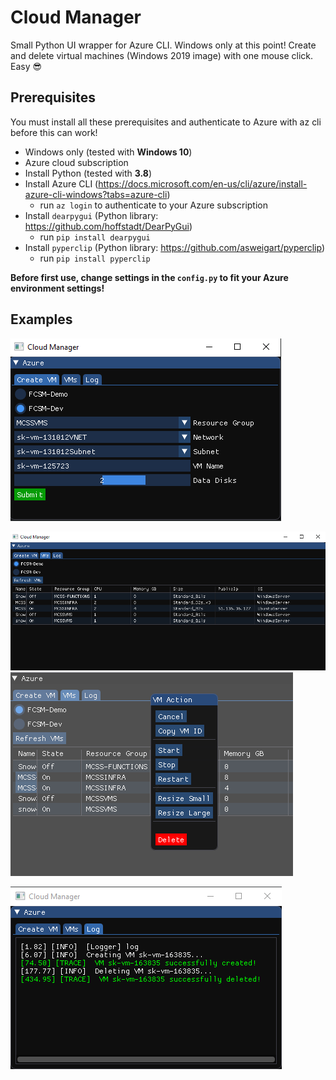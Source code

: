 # Cloud Manager

Small Python UI wrapper for Azure CLI. Windows only at this point! Create and delete virtual machines (Windows 2019 image) with one mouse click. Easy 😎

## Prerequisites

You must install all these prerequisites and authenticate to Azure with az cli before this can work!

- Windows only (tested with **Windows 10**)
- Azure cloud subscription
- Install Python (tested with **3.8**)
- Install Azure CLI (<https://docs.microsoft.com/en-us/cli/azure/install-azure-cli-windows?tabs=azure-cli>)
  - run `az login` to authenticate to your Azure subscription
- Install `dearpygui` (Python library: <https://github.com/hoffstadt/DearPyGui>)
  - run `pip install dearpygui`
- Install `pyperclip` (Python library: <https://github.com/asweigart/pyperclip>)
  - run `pip install pyperclip`

**Before first use, change settings in the `config.py` to fit your Azure environment settings!**

## Examples

![cloud manager main](./images/cloud_manager.PNG 'Cloud Manager Main')

![cloud manager vms](./images/cloud_manager_vms.PNG 'Cloud Manager VMs')
![cloud manager action](./images/cloud_manager_action.PNG 'Cloud Manager Action')

![cloud manager log](./images/cloud_manager_log.PNG 'Cloud Manager Log')
